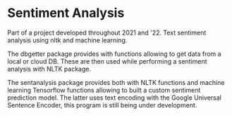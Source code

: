 # Sentiment Analysis
Part of a project developed throughout 2021 and '22. Text sentiment analysis using nltk and machine learning.

The dbgetter package provides with functions allowing to get data from a local or cloud DB.
These are then used while performing a sentiment analysis with NLTK package.

The sentanalysis package provides both with NLTK functions and machine learning Tensorflow functions allowing
to built a custom sentiment prediction model.
The latter uses text encoding with the Google Universal Sentence Encoder, this program is still being under
development.